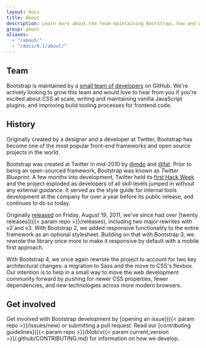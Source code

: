 ```yaml
---
layout: docs
title: About
description: Learn more about the team maintaining Bootstrap, how and why the project started, and how to get involved.
group: about
aliases:
  - "/about/"
  - "/docs/0.1/about/"
---
```


## Team

Bootstrap is maintained by a [small team of developers](https://github.com/orgs/twbs/people) on GitHub. We're actively looking to grow this team and would love to hear from you if you're excited about CSS at scale, writing and maintaining vanilla JavaScript plugins, and improving build tooling processes for frontend code.

## History

Originally created by a designer and a developer at Twitter, Bootstrap has become one of the most popular front-end frameworks and open source projects in the world.

Bootstrap was created at Twitter in mid-2010 by [@mdo](https://twitter.com/mdo) and [@fat](https://twitter.com/fat). Prior to being an open-sourced framework, Bootstrap was known as _Twitter Blueprint_. A few months into development, Twitter held its [first Hack Week](https://blog.twitter.com/engineering/en_us/a/2010/hack-week.html) and the project exploded as developers of all skill levels jumped in without any external guidance. It served as the style guide for internal tools development at the company for over a year before its public release, and continues to do so today.

Originally [released](https://blog.twitter.com/developer/en_us/a/2011/bootstrap-twitter.html) on <time datetime="2011-08-19 11:25">Friday, August 19, 2011</time>, we've since had over [twenty releases]({{< param repo >}}/releases), including two major rewrites with v2 and v3. With Bootstrap 2, we added responsive functionality to the entire framework as an optional stylesheet. Building on that with Bootstrap 3, we rewrote the library once more to make it responsive by default with a mobile first approach.

With Bootstrap 4, we once again rewrote the project to account for two key architectural changes: a migration to Sass and the move to CSS's flexbox. Our intention is to help in a small way to move the web development community forward by pushing for newer CSS properties, fewer dependencies, and new technologies across more modern browsers.

## Get involved

Get involved with Bootstrap development by [opening an issue]({{< param repo >}}/issues/new) or submitting a pull request. Read our [contributing guidelines]({{< param repo >}}/blob/v{{< param current_version >}}/.github/CONTRIBUTING.md) for information on how we develop.
